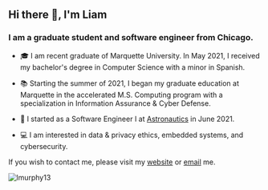 ## Hi there 👋, I'm Liam

### I am a graduate student and software engineer from Chicago.

- 🎓 I am recent graduate of Marquette University. In May 2021, I received my bachelor's degree in Computer Science with a minor in Spanish.

- 📚 Starting the summer of 2021, I began my graduate education at Marquette in the accelerated M.S. Computing program with a specialization in Information Assurance & Cyber Defense. 

- 💼 I started as a Software Engineer I at <a href="https://astronautics.com/">Astronautics</a> in June 2021.

- 💻 I am interested in data & privacy ethics, embedded systems, and cybersecurity.

If you wish to contact me, please visit my <a href="https://www.liammurphy.me">website</a> or [email](mailto:liam.murphy@marquette.edu) me.


<p align="left"> <img src="https://komarev.com/ghpvc/?username=lmurphy13" alt="lmurphy13" /> </p>
